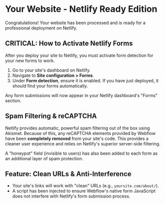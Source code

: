# Your Website - Netlify Ready Edition

Congratulations! Your website has been processed and is ready for a professional deployment on Netlify.

## CRITICAL: How to Activate Netlify Forms

After you deploy your site to Netlify, you must activate form detection for your new forms to work.

1.  Go to your site's dashboard on Netlify.
2.  Navigate to **Site configuration > Forms**.
3.  Under **Form detection**, ensure it is enabled. If you have just deployed, it should find your forms automatically.

Any form submissions will now appear in your Netlify dashboard's "Forms" section.

## Spam Filtering & reCAPTCHA

Netlify provides automatic, powerful spam filtering out of the box using Akismet. Because of this, any reCAPTCHA elements provided by Webflow have been **completely removed** from your site's code. This provides a cleaner user experience and relies on Netlify's superior server-side filtering.

A "honeypot" field (invisible to users) has also been added to each form as an additional layer of spam protection.

## Feature: Clean URLs & Anti-Interference

-   Your site's links will work with "clean" URLs (e.g., `yoursite.com/about/`).
-   A script has been injected to ensure Webflow's native form JavaScript does not interfere with Netlify's form submission process.
